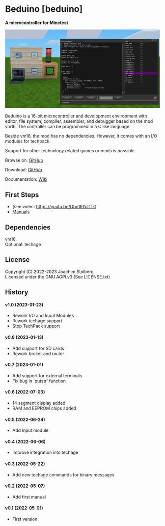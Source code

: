# Beduino [beduino]

**A microcontroller for Minetest**

![screenshot](https://github.com/joe7575/beduino/blob/main/screenshot.png)

Beduino is a 16-bit microcontroller and development environment with
editor, file system, compiler, assembler, and debugger based on the mod vm16. The controller can be programmed in a C like language.

Beside vm16, the mod has no dependencies. However, it comes with an I/O modules for techpack.

Support for other technology related games or mods is possible.

Browse on: [GitHub](https://github.com/joe7575/beduino)

Download: [GitHub](https://github.com/joe7575/beduino/archive/master.zip)

Documentation: [Wiki](https://github.com/joe7575/beduino/wiki)


## First Steps

- (see video:  https://youtu.be/Dbn19YcltTk)
- [Manuals](https://github.com/joe7575/beduino/wiki)

## Dependencies

vm16,  
Optional: techage


## License

Copyright (C) 2022-2023 Joachim Stolberg  
Licensed under the GNU AGPLv3 (See LICENSE.txt)


## History

#### v1.0 (2023-01-23)

- Rework I/O and Input Modules
- Rework techage support
- Stop TechPack support

#### v0.8 (2023-01-13)

- Add support for SD cards
- Rework broker and router

#### v0.7 (2023-01-01)

- Add support for external terminals
- Fix bug in 'putstr' function

#### v0.6 (2022-07-03)

- 14 segment display added
- RAM and EEPROM chips added

#### v0.5 (2022-06-24)

- Add Input module

#### v0.4 (2022-06-06)

- Improve integration into techage

#### v0.3 (2022-05-22)

- Add new techage commands for binary messages

#### v0.2 (2022-05-07)

- Add first manual

#### v0.1 (2022-05-01)

- First version


